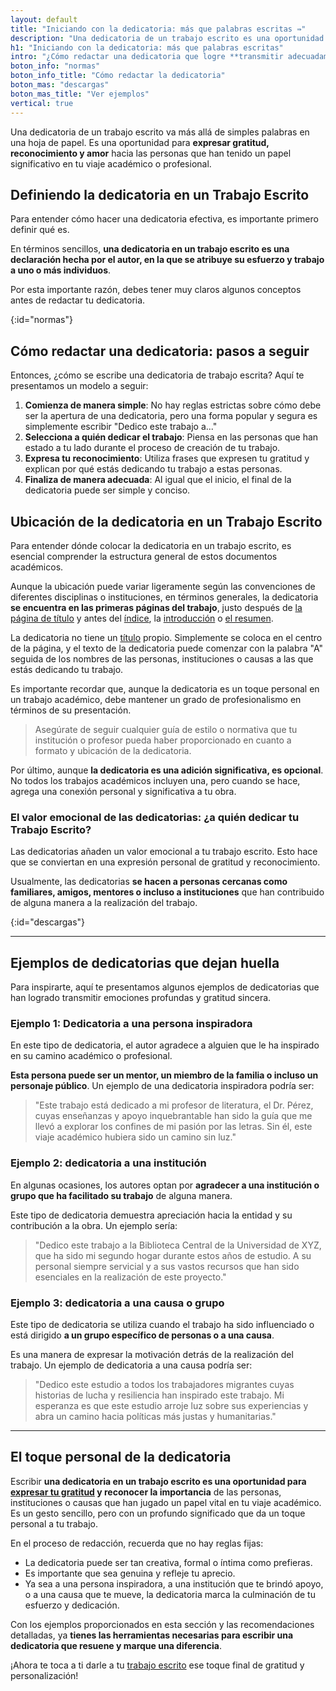 ```yaml
---
layout: default
title: "Iniciando con la dedicatoria: más que palabras escritas ⇛"
description: "Una dedicatoria de un trabajo escrito es una oportunidad de expresar gratitud y reconocimiento hacia las personas que te ayudaron en tu trabajo."
h1: "Iniciando con la dedicatoria: más que palabras escritas"
intro: "¿Cómo redactar una dedicatoria que logre **transmitir adecuadamente todos estos sentimientos**? Aquí, te guiamos en ese proceso."
boton_info: "normas"
boton_info_title: "Cómo redactar la dedicatoria"
boton_mas: "descargas"
boton_mas_title: "Ver ejemplos"
vertical: true
---
```

Una dedicatoria de un trabajo escrito va más allá de simples palabras en una hoja de papel. Es una oportunidad para **expresar gratitud, reconocimiento y amor** hacia las personas que han tenido un papel significativo en tu viaje académico o profesional.

## Definiendo la dedicatoria en un Trabajo Escrito

Para entender cómo hacer una dedicatoria efectiva, es importante primero definir qué es.

En términos sencillos, **una dedicatoria en un trabajo escrito es una declaración hecha por el autor, en la que se atribuye su esfuerzo y trabajo a uno o más individuos**.

Por esta importante razón, debes tener muy claros algunos conceptos antes de redactar tu dedicatoria.
<!-- Anclaje para que la barra fijada no cubra el siguiente subtítulo -->
{:id="normas"}

## Cómo redactar una dedicatoria: pasos a seguir

Entonces, ¿cómo se escribe una dedicatoria de trabajo escrita? Aquí te presentamos un modelo a seguir:

1. **Comienza de manera simple**: No hay reglas estrictas sobre cómo debe ser la apertura de una dedicatoria, pero una forma popular y segura es simplemente escribir "Dedico este trabajo a..."
2. **Selecciona a quién dedicar el trabajo**: Piensa en las personas que han estado a tu lado durante el proceso de creación de tu trabajo.
3. **Expresa tu reconocimiento**: Utiliza frases que expresen tu gratitud y explican por qué estás dedicando tu trabajo a estas personas.
4. **Finaliza de manera adecuada**: Al igual que el inicio, el final de la dedicatoria puede ser simple y conciso.

## Ubicación de la dedicatoria en un Trabajo Escrito

Para entender dónde colocar la dedicatoria en un trabajo escrito, es esencial comprender la estructura general de estos documentos académicos.

Aunque la ubicación puede variar ligeramente según las convenciones de diferentes disciplinas o instituciones, en términos generales, la dedicatoria **se encuentra en las primeras páginas del trabajo**, justo después de [la página de título]({{'portada-trabajo-escrito'|relative_url}} "Portadas trabajo escrito") y antes del [índice]({{'tabla-de-contenido-trabajo-escrito'|relative_url}} "Índice trabajo escrito"), la [introducción]({{'introduccion-trabajo-escrito'|relative_url}} "Introducción del trabajo escrito") o [el resumen]({{'resumen-trabajo-escrito'|relative_url}} "Resumen trabajo escrito").

La dedicatoria no tiene un [título]({{'titulos-trabajo-escrito'|relative_url}} "Títulos trabajos escritos") propio. Simplemente se coloca en el centro de la página, y el texto de la dedicatoria puede comenzar con la palabra "A" seguida de los nombres de las personas, instituciones o causas a las que estás dedicando tu trabajo.

Es importante recordar que, aunque la dedicatoria es un toque personal en un trabajo académico, debe mantener un grado de profesionalismo en términos de su presentación.

>Asegúrate de seguir cualquier guía de estilo o normativa que tu institución o profesor pueda haber proporcionado en cuanto a formato y ubicación de la dedicatoria.

Por último, aunque **la dedicatoria es una adición significativa, es opcional**. No todos los trabajos académicos incluyen una, pero cuando se hace, agrega una conexión personal y significativa a tu obra.

### El valor emocional de las dedicatorias: ¿a quién dedicar tu Trabajo Escrito?

Las dedicatorias añaden un valor emocional a tu trabajo escrito. Esto hace que se conviertan en una expresión personal de gratitud y reconocimiento.

Usualmente, las dedicatorias **se hacen a personas cercanas como familiares, amigos, mentores o incluso a instituciones** que han contribuido de alguna manera a la realización del trabajo.
<!-- Anclaje para que la barra fijada no cubra el siguiente subtítulo -->
{:id="descargas"}

-----

## Ejemplos de dedicatorias que dejan huella

Para inspirarte, aquí te presentamos algunos ejemplos de dedicatorias que han logrado transmitir emociones profundas y gratitud sincera.

### Ejemplo 1: Dedicatoria a una persona inspiradora

En este tipo de dedicatoria, el autor agradece a alguien que le ha inspirado en su camino académico o profesional.

**Esta persona puede ser un mentor, un miembro de la familia o incluso un personaje público**. Un ejemplo de una dedicatoria inspiradora podría ser:

>"Este trabajo está dedicado a mi profesor de literatura, el Dr. Pérez, cuyas enseñanzas y apoyo inquebrantable han sido la guía que me llevó a explorar los confines de mi pasión por las letras. Sin él, este viaje académico hubiera sido un camino sin luz."

### Ejemplo 2: dedicatoria a una institución

En algunas ocasiones, los autores optan por **agradecer a una institución o grupo que ha facilitado su trabajo** de alguna manera.

Este tipo de dedicatoria demuestra apreciación hacia la entidad y su contribución a la obra. Un ejemplo sería:

>"Dedico este trabajo a la Biblioteca Central de la Universidad de XYZ, que ha sido mi segundo hogar durante estos años de estudio. A su personal siempre servicial y a sus vastos recursos que han sido esenciales en la realización de este proyecto."

### Ejemplo 3: dedicatoria a una causa o grupo

Este tipo de dedicatoria se utiliza cuando el trabajo ha sido influenciado o está dirigido **a un grupo específico de personas o a una causa**.

Es una manera de expresar la motivación detrás de la realización del trabajo. Un ejemplo de dedicatoria a una causa podría ser:

>"Dedico este estudio a todos los trabajadores migrantes cuyas historias de lucha y resiliencia han inspirado este trabajo. Mi esperanza es que este estudio arroje luz sobre sus experiencias y abra un camino hacia políticas más justas y humanitarias."

-----

## El toque personal de la dedicatoria

Escribir **una dedicatoria en un trabajo escrito es una oportunidad para [expresar tu gratitud]({{'agradecimientos-trabajo-escrito'|relative_url}} "Agradecimientos") y reconocer la importancia** de las personas, instituciones o causas que han jugado un papel vital en tu viaje académico. Es un gesto sencillo, pero con un profundo significado que da un toque personal a tu trabajo.

En el proceso de redacción, recuerda que no hay reglas fijas:

* La dedicatoria puede ser tan creativa, formal o íntima como prefieras.
* Es importante que sea genuina y refleje tu aprecio.
* Ya sea a una persona inspiradora, a una institución que te brindó apoyo, o a una causa que te mueve, la dedicatoria marca la culminación de tu esfuerzo y dedicación.

Con los ejemplos proporcionados en esta sección y las recomendaciones detalladas, ya **tienes las herramientas necesarias para escribir una dedicatoria que resuene y marque una diferencia**.

¡Ahora te toca a ti darle a tu [trabajo escrito](/) ese toque final de gratitud y personalización!
